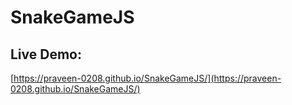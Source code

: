# SnakeGameJS
## Live Demo:
[https://praveen-0208.github.io/SnakeGameJS/](https://praveen-0208.github.io/SnakeGameJS/)
